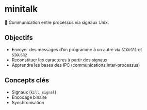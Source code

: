 # minitalk

💬 Communication entre processus via signaux Unix.

## Objectifs
- Envoyer des messages d’un programme à un autre via `SIGUSR1` et `SIGUSR2`
- Reconstituer les caractères à partir des signaux
- Apprendre les bases des IPC (communications inter-processus)

## Concepts clés
- Signaux (`kill`, `signal`)
- Encodage binaire
- Synchronisation
